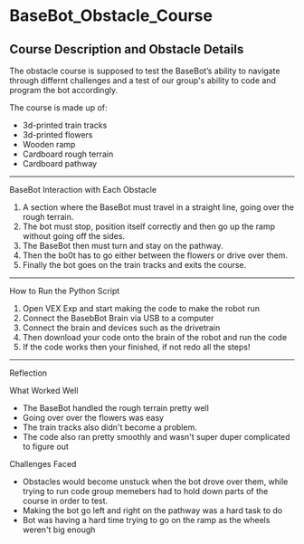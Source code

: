 # BaseBot_Obstacle_Course


Course Description and Obstacle Details
---
The obstacle course is supposed to test the BaseBot’s ability to navigate through differnt challenges and a test of our group's ability to code and program the bot accordingly. 

The course is made up of:
-  3d-printed train tracks
-  3d-printed flowers
-  Wooden ramp
-  Cardboard rough terrain
-  Cardboard pathway

---

BaseBot Interaction with Each Obstacle

1. A section where the BaseBot must travel in a straight line, going over the rough terrain.
2. The bot must stop, position itself correctly and then go up the ramp without going off the sides.
3. The BaseBot then must turn and stay on the pathway.
4. Then the bo0t has to go either between the flowers or drive over them.
5. Finally the bot goes on the train tracks and exits the course.

---

How to Run the Python Script

1. Open VEX Exp and start making the code to make the robot run 
2. Connect the BasebBot Brain via USB to a computer
3. Connect the brain and devices such as the drivetrain
4. Then download your code onto the brain of the robot and run the code
5. If the code works then your finished, if not redo all the steps!

---

Reflection

What Worked Well
- The BaseBot handled the rough terrain pretty well
- Going over over the flowers was easy
- The train tracks also didn't become a problem.
- The code also ran pretty smoothly and wasn't super duper complicated to figure out 

Challenges Faced
- Obstacles would become unstuck when the bot drove over them, while trying to run code group memebers had to hold down parts of the course in order to test.
- Making the bot go left and right on the pathway was a hard task to do
- Bot was having a hard time trying to go on the ramp as the wheels weren't big enough
  
